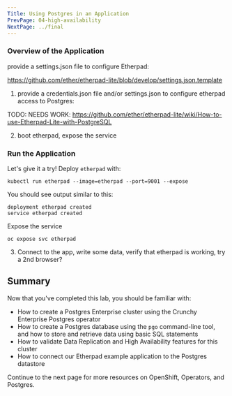 ```yaml
---
Title: Using Postgres in an Application
PrevPage: 04-high-availability
NextPage: ../final
---
```


### Overview of the Application
provide a settings.json file to configure Etherpad:

https://github.com/ether/etherpad-lite/blob/develop/settings.json.template


1. provide a credentials.json file and/or settings.json to configure etherpad access to Postgres:


TODO: NEEDS WORK:   https://github.com/ether/etherpad-lite/wiki/How-to-use-Etherpad-Lite-with-PostgreSQL

2. boot etherpad, expose the service

### Run the Application

Let's give it a try! Deploy `etherpad` with:

```execute-1
kubectl run etherpad --image=etherpad --port=9001 --expose
```

You should see output similar to this:

```
deployment etherpad created
service etherpad created
```

Expose the service

```execute
oc expose svc etherpad
```

3. Connect to the app, write some data, verify that etherpad is working, try a 2nd browser?


## Summary

Now that you've completed this lab, you should be familiar with:
* How to create a Postgres Enterprise cluster using the Crunchy Enterprise Postgres operator
* How to create a Postgres database using the `pgo` command-line tool, and how to store and retrieve data using basic SQL statements
* How to validate Data Replication and High Availability features for this cluster
* How to connect our Etherpad example application to the Postgres datastore

Continue to the next page for more resources on OpenShift, Operators, and Postgres.
